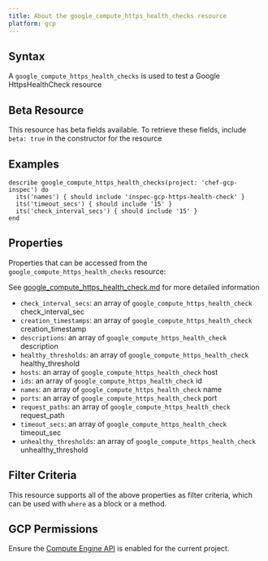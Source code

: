 ```yaml
---
title: About the google_compute_https_health_checks resource
platform: gcp
---
```


## Syntax
A `google_compute_https_health_checks` is used to test a Google HttpsHealthCheck resource


## Beta Resource
This resource has beta fields available. To retrieve these fields, include `beta: true` in the constructor for the resource

## Examples
```
describe google_compute_https_health_checks(project: 'chef-gcp-inspec') do
  its('names') { should include 'inspec-gcp-https-health-check' }
  its('timeout_secs') { should include '15' }
  its('check_interval_secs') { should include '15' }
end
```

## Properties
Properties that can be accessed from the `google_compute_https_health_checks` resource:

See [google_compute_https_health_check.md](google_compute_https_health_check.md) for more detailed information
  * `check_interval_secs`: an array of `google_compute_https_health_check` check_interval_sec
  * `creation_timestamps`: an array of `google_compute_https_health_check` creation_timestamp
  * `descriptions`: an array of `google_compute_https_health_check` description
  * `healthy_thresholds`: an array of `google_compute_https_health_check` healthy_threshold
  * `hosts`: an array of `google_compute_https_health_check` host
  * `ids`: an array of `google_compute_https_health_check` id
  * `names`: an array of `google_compute_https_health_check` name
  * `ports`: an array of `google_compute_https_health_check` port
  * `request_paths`: an array of `google_compute_https_health_check` request_path
  * `timeout_secs`: an array of `google_compute_https_health_check` timeout_sec
  * `unhealthy_thresholds`: an array of `google_compute_https_health_check` unhealthy_threshold

## Filter Criteria
This resource supports all of the above properties as filter criteria, which can be used
with `where` as a block or a method.

## GCP Permissions

Ensure the [Compute Engine API](https://console.cloud.google.com/apis/library/compute.googleapis.com/) is enabled for the current project.
